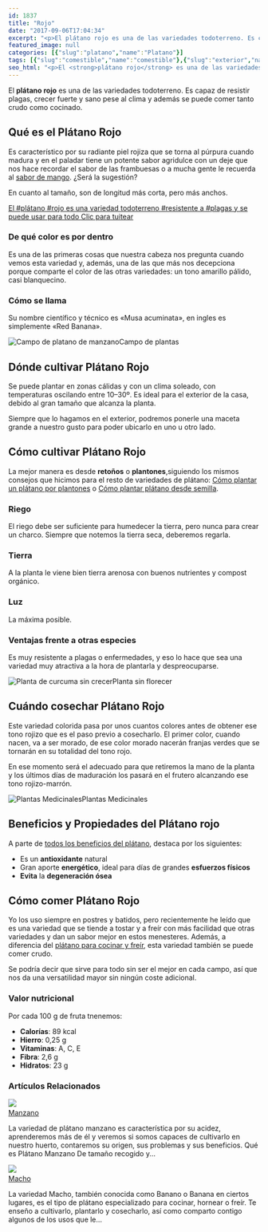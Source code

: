 ```yaml
---
id: 1837
title: "Rojo"
date: "2017-09-06T17:04:34"
excerpt: "<p>El plátano rojo es una de las variedades todoterreno. Es capaz de resistir plagas, crecer fuerte y sano pese al clima y además se puede comer tanto crudo como cocinado. Qué es el Plátano Rojo Es característico por su radiante piel rojiza que se torna al púrpura cuando madura y en el paladar tiene un&hellip; <a class=\"more-link\" href=\"https://plantasyflores.online/platano/manzano/\">Seguir leyendo <span class=\"screen-reader-text\">Manzano</span> <span class=\"meta-nav\" aria-hidden=\"true\">&rarr;</span></a></p>\n"
featured_image: null
categories: [{"slug":"platano","name":"Platano"}]
tags: [{"slug":"comestible","name":"comestible"},{"slug":"exterior","name":"exterior"},{"slug":"reposteria","name":"reposteria"},{"slug":"roja","name":"roja"},{"slug":"tropical","name":"tropical"}]
seo_html: "<p>El <strong>plátano rojo</strong> es una de las variedades todoterreno. Es capaz de resistir plagas, crecer fuerte y sano pese al clima y además se puede comer tanto crudo como cocinado.</p> <h2>Qué es el Plátano Rojo</h2> <p>Es característico por su radiante piel rojiza que se torna al púrpura cuando madura y en el paladar tiene un potente sabor agridulce con un deje que nos hace recordar el sabor de las frambuesas o a mucha gente le recuerda al <a href=\"/mango/\">sabor de mango</a>. ¿Será la sugestión?</p> <p>En cuanto al tamaño, son de longitud más corta, pero más anchos.</p> <p><a href=\"https://twitter.com/intent/tweet?url=/platano/macho/&amp;text=El%20%23pl%C3%A1tano%20%23rojo%20es%20una%20variedad%20todoterreno%20%23resistente%20a%20%23plagas%20y%20se%20puede%20usar%20para%20todo&amp;via=JardineraAmable&amp;related=JardineraAmable\" target=\"_blank\" rel=\"noopener noreferrer\">El #plátano #rojo es una variedad todoterreno #resistente a #plagas y se puede usar para todo </a><a href=\"https://twitter.com/intent/tweet?url=/platano/macho/&amp;text=El%20%23pl%C3%A1tano%20%23rojo%20es%20una%20variedad%20todoterreno%20%23resistente%20a%20%23plagas%20y%20se%20puede%20usar%20para%20todo&amp;via=JardineraAmable&amp;related=JardineraAmable\" target=\"_blank\" rel=\"noopener noreferrer\">﻿Clic para tuitear</a></p> <h3>De qué color es por dentro</h3> <p>Es una de las primeras cosas que nuestra cabeza nos pregunta cuando vemos esta variedad y, además, una de las que más nos decepciona porque comparte el color de las otras variedades: un tono amarillo pálido, casi blanquecino.</p> <h3>Cómo se llama</h3> <p>Su nombre científico y técnico es «Musa acuminata», en ingles es simplemente «Red Banana».</p> <img src=\"http://plantasyflores.online/wp-content/uploads/2017/09/Captura-de-pantalla-2017-09-05-a-las-14.54.57-325x227.png\" alt=\"Campo de platano de manzano\" />Campo de plantas <h2>Dónde cultivar Plátano Rojo</h2> <p>Se puede plantar en zonas cálidas y con un clima soleado, con temperaturas oscilando entre 10–30º. Es ideal para el exterior de la casa, debido al gran tamaño que alcanza la planta.</p> <p>Siempre que lo hagamos en el exterior, podremos ponerle una maceta grande a nuestro gusto para poder ubicarlo en uno u otro lado.</p> <h2>Cómo cultivar Plátano Rojo</h2> <p>La mejor manera es desde <strong>retoños</strong> o <strong>plantones</strong>,siguiendo los mismos consejos que hicimos para el resto de variedades de plátano: <a href=\"/platano/#Como_sembrar_Platano\">Cómo plantar un plátano por plantones</a> o <a href=\"/platano/#Como_sembrar_Platano\">Cómo plantar plátano desde semilla</a>.</p> <h3>Riego</h3> <p>El riego debe ser suficiente para humedecer la tierra, pero nunca para crear un charco. Siempre que notemos la tierra seca, deberemos regarla.</p> <h3>Tierra</h3> <p>A la planta le viene bien tierra arenosa con buenos nutrientes y compost orgánico.</p> <h3>Luz</h3> <p>La máxima posible.</p> <h3>Ventajas frente a otras especies</h3> <p>Es muy resistente a plagas o enfermedades, y eso lo hace que sea una variedad muy atractiva a la hora de plantarla y despreocuparse.</p> <img src=\"http://plantasyflores.online/wp-content/uploads/2017/09/turmeric-plant-2250837_1920-243x325.jpg\" alt=\"Planta de curcuma sin crecer\" />Planta sin florecer <h2>Cuándo cosechar Plátano Rojo</h2> <p>Este variedad colorida pasa por unos cuantos colores antes de obtener ese tono rojizo que es el paso previo a cosecharlo. El primer color, cuando nacen, va a ser morado, de ese color morado nacerán franjas verdes que se tornarán en su totalidad del tono rojo.</p> <p>En ese momento será el adecuado para que retiremos la mano de la planta y los últimos días de maduración los pasará en el frutero alcanzando ese tono rojizo-marrón.</p> <img src=\"http://plantasyflores.online/wp-content/uploads/2017/07/herbal-tea-1410565-325x202.jpg\" alt=\"Plantas Medicinales\" />Plantas Medicinales <h2>Beneficios y Propiedades del Plátano rojo</h2> <p>A parte de <a href=\"/platano/#Beneficios_y_propiedades_del_Platano\">todos los beneficios del plátano</a>, destaca por los siguientes:</p> <ul> <li>Es un <strong>antioxidante</strong> natural</li> <li>Gran aporte <strong>energético</strong>, ideal para días de grandes <strong>esfuerzos físicos</strong></li> <li><strong>Evita</strong> la <strong>degeneración ósea</strong></li> </ul> <h2>Cómo comer Plátano Rojo</h2> <p>Yo los uso siempre en postres y batidos, pero recientemente he leído que es una variedad que se tiende a tostar y a freír con más facilidad que otras variedades y dan un sabor mejor en estos menesteres. Además, a diferencia del <a href=\"/platano/macho/\">plátano para cocinar y freír</a>, esta variedad también se puede comer crudo.</p> <p>Se podría decir que sirve para todo sin ser el mejor en cada campo, así que nos da una versatilidad mayor sin ningún coste adicional.</p> <h3>Valor nutricional</h3> <p>Por cada 100 g de fruta tnenemos:</p> <ul> <li><strong>Calorías</strong>: 89 kcal</li> <li><strong>Hierro</strong>: 0,25 g</li> <li><strong>Vitaminas</strong>: A, C, E</li> <li><strong>Fibra</strong>: 2,6 g</li> <li><strong>Hidratos</strong>: 23 g</li> </ul> <h3> Artículos Relacionados<br /> </h3> <img src=\"https://plantasyflores.online/wp-content/uploads/2017/09/platano_manzano.jpg\" /> <a href=\"/platano/manzano/\"><br /> Manzano<br /> </a> <p>La variedad de plátano manzano es característica por su acidez, aprenderemos más de él y veremos si somos capaces de cultivarlo en nuestro huerto, contaremos su origen, sus problemas y sus beneficios. Qué es Plátano Manzano De tamaño recogido y...</p> <img src=\"https://plantasyflores.online/wp-content/uploads/2017/09/cooking-bananas-1583222_1920.jpg\" /> <a href=\"/platano/macho/\"><br /> Macho<br /> </a> <p>La variedad Macho, también conocida como Banano o Banana en ciertos lugares, es el tipo de plátano especializado para cocinar, hornear o freír. Te enseño a cultivarlo, plantarlo y cosecharlo, así como comparto contigo algunos de los usos que le...</p>"
---
```


<p>El <strong>plátano rojo</strong> es una de las variedades todoterreno. Es capaz de resistir plagas, crecer fuerte y sano pese al clima y además se puede comer tanto crudo como cocinado.</p> <h2>Qué es el Plátano Rojo</h2> <p>Es característico por su radiante piel rojiza que se torna al púrpura cuando madura y en el paladar tiene un potente sabor agridulce con un deje que nos hace recordar el sabor de las frambuesas o a mucha gente le recuerda al <a href="/mango/">sabor de mango</a>. ¿Será la sugestión?</p> <p>En cuanto al tamaño, son de longitud más corta, pero más anchos.</p> <p><a href="https://twitter.com/intent/tweet?url=/platano/macho/&amp;text=El%20%23pl%C3%A1tano%20%23rojo%20es%20una%20variedad%20todoterreno%20%23resistente%20a%20%23plagas%20y%20se%20puede%20usar%20para%20todo&amp;via=JardineraAmable&amp;related=JardineraAmable" target="_blank" rel="noopener noreferrer">El #plátano #rojo es una variedad todoterreno #resistente a #plagas y se puede usar para todo </a><a href="https://twitter.com/intent/tweet?url=/platano/macho/&amp;text=El%20%23pl%C3%A1tano%20%23rojo%20es%20una%20variedad%20todoterreno%20%23resistente%20a%20%23plagas%20y%20se%20puede%20usar%20para%20todo&amp;via=JardineraAmable&amp;related=JardineraAmable" target="_blank" rel="noopener noreferrer">﻿Clic para tuitear</a></p> <h3>De qué color es por dentro</h3> <p>Es una de las primeras cosas que nuestra cabeza nos pregunta cuando vemos esta variedad y, además, una de las que más nos decepciona porque comparte el color de las otras variedades: un tono amarillo pálido, casi blanquecino.</p> <h3>Cómo se llama</h3> <p>Su nombre científico y técnico es «Musa acuminata», en ingles es simplemente «Red Banana».</p> <img src="http://plantasyflores.online/wp-content/uploads/2017/09/Captura-de-pantalla-2017-09-05-a-las-14.54.57-325x227.png" alt="Campo de platano de manzano" />Campo de plantas <h2>Dónde cultivar Plátano Rojo</h2> <p>Se puede plantar en zonas cálidas y con un clima soleado, con temperaturas oscilando entre 10–30º. Es ideal para el exterior de la casa, debido al gran tamaño que alcanza la planta.</p> <p>Siempre que lo hagamos en el exterior, podremos ponerle una maceta grande a nuestro gusto para poder ubicarlo en uno u otro lado.</p> <h2>Cómo cultivar Plátano Rojo</h2> <p>La mejor manera es desde <strong>retoños</strong> o <strong>plantones</strong>,siguiendo los mismos consejos que hicimos para el resto de variedades de plátano: <a href="/platano/#Como_sembrar_Platano">Cómo plantar un plátano por plantones</a> o <a href="/platano/#Como_sembrar_Platano">Cómo plantar plátano desde semilla</a>.</p> <h3>Riego</h3> <p>El riego debe ser suficiente para humedecer la tierra, pero nunca para crear un charco. Siempre que notemos la tierra seca, deberemos regarla.</p> <h3>Tierra</h3> <p>A la planta le viene bien tierra arenosa con buenos nutrientes y compost orgánico.</p> <h3>Luz</h3> <p>La máxima posible.</p> <h3>Ventajas frente a otras especies</h3> <p>Es muy resistente a plagas o enfermedades, y eso lo hace que sea una variedad muy atractiva a la hora de plantarla y despreocuparse.</p> <img src="http://plantasyflores.online/wp-content/uploads/2017/09/turmeric-plant-2250837_1920-243x325.jpg" alt="Planta de curcuma sin crecer" />Planta sin florecer <h2>Cuándo cosechar Plátano Rojo</h2> <p>Este variedad colorida pasa por unos cuantos colores antes de obtener ese tono rojizo que es el paso previo a cosecharlo. El primer color, cuando nacen, va a ser morado, de ese color morado nacerán franjas verdes que se tornarán en su totalidad del tono rojo.</p> <p>En ese momento será el adecuado para que retiremos la mano de la planta y los últimos días de maduración los pasará en el frutero alcanzando ese tono rojizo-marrón.</p> <img src="http://plantasyflores.online/wp-content/uploads/2017/07/herbal-tea-1410565-325x202.jpg" alt="Plantas Medicinales" />Plantas Medicinales <h2>Beneficios y Propiedades del Plátano rojo</h2> <p>A parte de <a href="/platano/#Beneficios_y_propiedades_del_Platano">todos los beneficios del plátano</a>, destaca por los siguientes:</p> <ul> <li>Es un <strong>antioxidante</strong> natural</li> <li>Gran aporte <strong>energético</strong>, ideal para días de grandes <strong>esfuerzos físicos</strong></li> <li><strong>Evita</strong> la <strong>degeneración ósea</strong></li> </ul> <h2>Cómo comer Plátano Rojo</h2> <p>Yo los uso siempre en postres y batidos, pero recientemente he leído que es una variedad que se tiende a tostar y a freír con más facilidad que otras variedades y dan un sabor mejor en estos menesteres. Además, a diferencia del <a href="/platano/macho/">plátano para cocinar y freír</a>, esta variedad también se puede comer crudo.</p> <p>Se podría decir que sirve para todo sin ser el mejor en cada campo, así que nos da una versatilidad mayor sin ningún coste adicional.</p> <h3>Valor nutricional</h3> <p>Por cada 100 g de fruta tnenemos:</p> <ul> <li><strong>Calorías</strong>: 89 kcal</li> <li><strong>Hierro</strong>: 0,25 g</li> <li><strong>Vitaminas</strong>: A, C, E</li> <li><strong>Fibra</strong>: 2,6 g</li> <li><strong>Hidratos</strong>: 23 g</li> </ul> <h3> Artículos Relacionados<br /> </h3> <img src="https://plantasyflores.online/wp-content/uploads/2017/09/platano_manzano.jpg" /> <a href="/platano/manzano/"><br /> Manzano<br /> </a> <p>La variedad de plátano manzano es característica por su acidez, aprenderemos más de él y veremos si somos capaces de cultivarlo en nuestro huerto, contaremos su origen, sus problemas y sus beneficios. Qué es Plátano Manzano De tamaño recogido y...</p> <img src="https://plantasyflores.online/wp-content/uploads/2017/09/cooking-bananas-1583222_1920.jpg" /> <a href="/platano/macho/"><br /> Macho<br /> </a> <p>La variedad Macho, también conocida como Banano o Banana en ciertos lugares, es el tipo de plátano especializado para cocinar, hornear o freír. Te enseño a cultivarlo, plantarlo y cosecharlo, así como comparto contigo algunos de los usos que le...</p>
